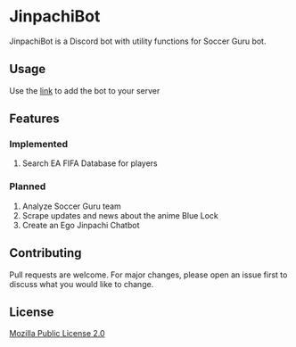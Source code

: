 # JinpachiBot

JinpachiBot is a Discord bot with utility functions for Soccer Guru bot.

## Usage

Use the [link](https://discord.com/api/oauth2/authorize?client_id=1057212211967299595&permissions=414464736320&scope=bot) to add the bot to your server

## Features
### Implemented
1. Search EA FIFA Database for players

### Planned
1. Analyze Soccer Guru team
2. Scrape updates and news about the anime Blue Lock
3. Create an Ego Jinpachi Chatbot

## Contributing

Pull requests are welcome. For major changes, please open an issue first
to discuss what you would like to change.

## License

[Mozilla Public License 2.0](https://choosealicense.com/licenses/mpl-2.0/)
